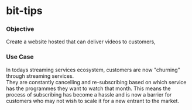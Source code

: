 ﻿# bit-tips

### Objective
Create a  website hosted that can deliver videos to customers, 


### Use Case
In todays streaming services ecosystem, customers are now "churning" through streaming services.  
They are constantly cancelling and re-subscribing based on which service has the programmes they want to watch that month. 
This means the process of subscribing has become a hassle and is now a barrier for customers who may not wish to scale it for a new entrant to the market.
